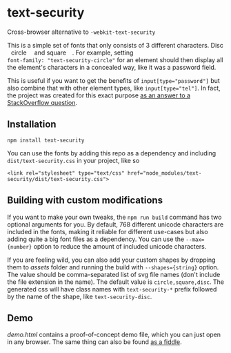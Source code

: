 # text-security
Cross-browser alternative to `-webkit-text-security`

This is a simple set of fonts that only consists of 3 different characters.
Disc <img
src="https://cdn.rawgit.com/noppa/text-security/master/assets/disc.svg"
width="5px"> circle <img
src="https://cdn.rawgit.com/noppa/text-security/master/assets/circle.svg"
width="10px"> and square <img
src="https://cdn.rawgit.com/noppa/text-security/master/assets/square.svg"
width="10px">. For example, setting  
`font-family: "text-security-circle"` for
an element should then display all the element's characters in a concealed
way, like it was a password field.

This is useful if you want to get the benefits of `input[type="password"]`
but also combine that with other element types, like `input[type="tel"]`. In
fact, the project was created for this exact purpose [as an answer to a
StackOverflow
question](https://stackoverflow.com/questions/36935576/how-to-make-input-type-tel-work-as-type-password/36950075#36950075).

## Installation
```
npm install text-security
```

You can use the fonts by adding this repo as a dependency and including
`dist/text-security.css` in your project, like so

`<link rel="stylesheet" type="text/css"
href="node_modules/text-security/dist/text-security.css">`

## Building with custom modifications
If you want to make your own tweaks, the `npm run build` command has two
optional arguments for you. By default, 768 different unicode characters are
included in the fonts, making it reliable for different use-cases but also
adding quite a big font files as a dependency. You can use the
`--max={number}` option to reduce the amount of included unicode characters.

If you are feeling wild, you can also add your custom shapes by dropping them
to *assets* folder and running the build with `--shapes={string}` option. The
value should be comma-separated list of svg file names (don't include the
file extension in the name). The default value is `circle,square,disc`.
The generated css will have class names with `text-security-*` prefix
followed by the name of the shape, like `text-security-disc`.

## Demo
*demo.html* contains a proof-of-concept demo file, which you can just open in
any browser. The same thing can also be found [as a fiddle](https://jsfiddle.net/449Lamue/6/).
